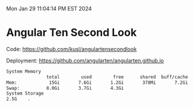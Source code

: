 Mon Jan 29 11:04:14 PM EST 2024

# Angular Ten Second Look

Code: https://github.com/kusl/angulartensecondlook

Deployment: https://github.com/angularten/angularten.github.io

```bash
System Memory
               total        used        free      shared  buff/cache   available
Mem:            15Gi       7.6Gi       1.2Gi       378Mi       7.2Gi       7.7Gi
Swap:          8.0Gi       3.7Gi       4.3Gi
System Storage
2.5G	.
```
```bash
